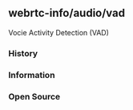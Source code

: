 ## webrtc-info/audio/vad
Vocie Activity Detection (VAD)

### History

### Information


### Open Source


